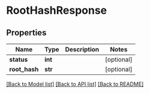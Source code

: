 # RootHashResponse

## Properties
Name | Type | Description | Notes
------------ | ------------- | ------------- | -------------
**status** | **int** |  | [optional] 
**root_hash** | **str** |  | [optional] 

[[Back to Model list]](../README.md#documentation-for-models) [[Back to API list]](../README.md#documentation-for-api-endpoints) [[Back to README]](../README.md)


